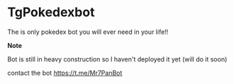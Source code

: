 # TgPokedexbot
The is only pokedex bot you will ever need in your life!!

**Note**

Bot is still in heavy construction so I haven't deployed it yet (will do it soon)

contact the bot https://t.me/Mr7PanBot
